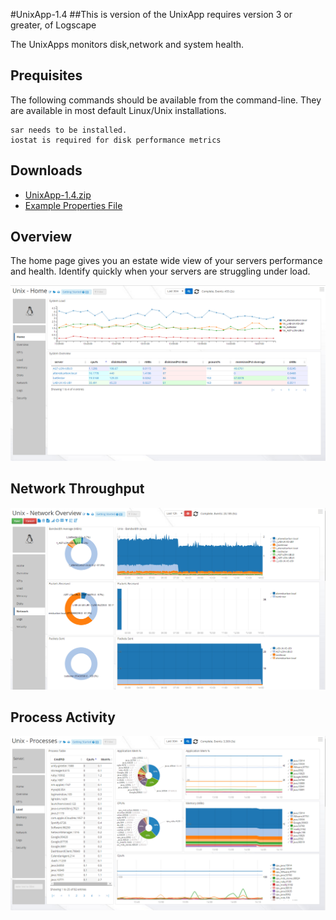 #UnixApp-1.4
##This is version of the UnixApp requires version 3 or greater, of Logscape

The UnixApps monitors disk,network and system health.

## Prequisites

The following commands should be available from the command-line. They are available in most default Linux/Unix installations. 

	sar needs to be installed.
	iostat is required for disk performance metrics 

## Downloads 

 * [UnixApp-1.4.zip](https://github.com/logscape/Unix3/blob/master/UnixApp-1.4.zip?raw=true)
 * [Example Properties File ](https://github.com/logscape/unixapp/raw/master/dist/UnixApp-1.1-override.properties)


## Overview

The home page gives you an estate wide view of your servers performance and health. Identify quickly when your servers are struggling under load. 

![](docs/images/unx_home_0.png) 




## Network Throughput 



![](docs/images/unx_network_0.png) 
## Process Activity  

![](docs/images/unx_process_0.png) 
